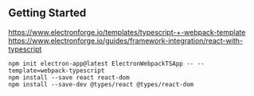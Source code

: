 ## Getting Started

https://www.electronforge.io/templates/typescript-+-webpack-template
https://www.electronforge.io/guides/framework-integration/react-with-typescript

```
npm init electron-app@latest ElectronWebpackTSApp -- --template=webpack-typescript
npm install --save react react-dom
npm install --save-dev @types/react @types/react-dom
```
